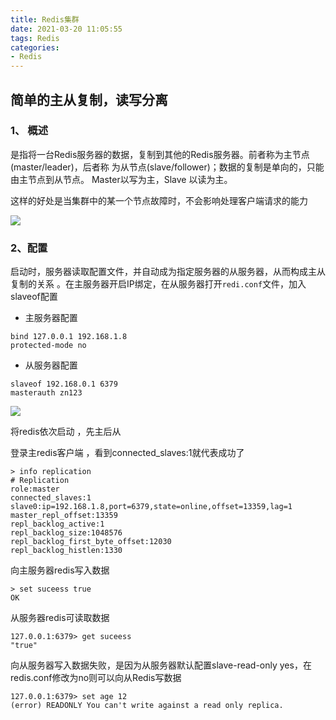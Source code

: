 ```yaml
---
title: Redis集群
date: 2021-03-20 11:05:55
tags: Redis
categories: 
- Redis
---
```


## 简单的主从复制，读写分离

### 1、 概述

是指将一台Redis服务器的数据，复制到其他的Redis服务器。前者称为主节点(master/leader)，后者称 为从节点(slave/follower)；数据的复制是单向的，只能由主节点到从节点。 Master以写为主，Slave 以读为主。

这样的好处是当集群中的某一个节点故障时，不会影响处理客户端请求的能力

<!--more-->

![](https://static01.imgkr.com/temp/e32a8e7956e94996ab26384202c03d36.png )

### 2、配置

启动时，服务器读取配置文件，并自动成为指定服务器的从服务器，从而构成主从复制的关系 。在主服务器开启IP绑定，在从服务器打开`redi.conf`文件，加入slaveof配置

- 主服务器配置

```
bind 127.0.0.1 192.168.1.8
protected-mode no
```

- 从服务器配置

```
slaveof 192.168.0.1 6379 
masterauth zn123
```

![](https://static01.imgkr.com/temp/aa885cad12a64bcb92acb1564861ab32.png )


将redis依次启动 ，先主后从

登录主redis客户端 ，看到connected_slaves:1就代表成功了

```
> info replication
# Replication
role:master
connected_slaves:1
slave0:ip=192.168.1.8,port=6379,state=online,offset=13359,lag=1
master_repl_offset:13359
repl_backlog_active:1
repl_backlog_size:1048576
repl_backlog_first_byte_offset:12030
repl_backlog_histlen:1330
```

向主服务器redis写入数据 

```
> set suceess true
OK
```

从服务器redis可读取数据

```
127.0.0.1:6379> get suceess
"true"
```

向从服务器写入数据失败，是因为从服务器默认配置slave-read-only yes，在redis.conf修改为no则可以向从Redis写数据

```
127.0.0.1:6379> set age 12 
(error) READONLY You can't write against a read only replica.
```
